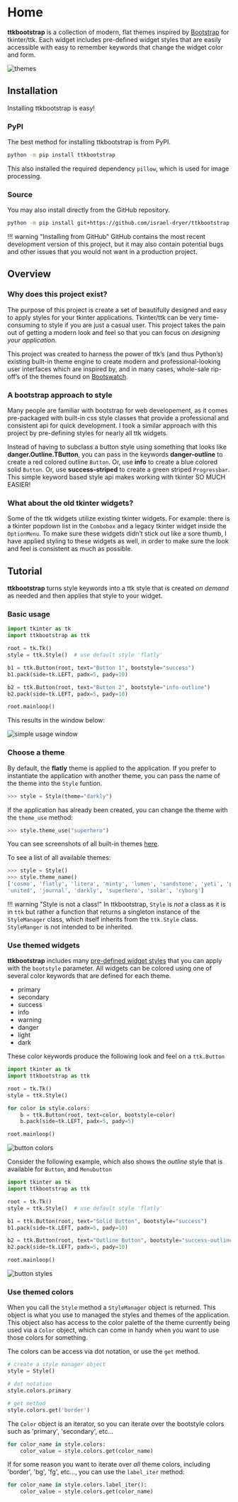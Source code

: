 # Home

**ttkbootstrap** is a collection of modern, flat themes inspired by 
[Bootstrap](https://getbootstrap.com/) for tkinter/ttk. Each widget 
includes pre-defined widget styles that are easily accessible with 
easy to remember keywords that change the widget color and form.

![themes](./assets/themes/themes.gif)

## Installation

Installing ttkbootstrap is easy!

### PyPI

The best method for installing ttkbootstrap is from PyPI. 

```bash
python -m pip install ttkbootstrap
```

This also installed the required dependency `pillow`, which is used for image
processing.

### Source

You may also install directly from the GitHub repository.

```bash
python -m pip install git+https://github.com/israel-dryer/ttkbootstrap
```

!!! warning "Installing from GitHub"
    GitHub contains the most recent development version of this project, but 
    it may also contain potential bugs and other issues that you would not want 
    in a production project.

## Overview

### Why does this project exist?

The purpose of this project is create a set of beautifully designed and easy to 
apply styles for your tkinter applications. Tkinter/ttk can be very time-consuming to 
style if you are just a casual user. This project takes the pain out of getting 
a modern look and feel so that you can focus on _designing your application_. 

This project was created to harness the power of ttk’s (and thus Python’s) 
existing built-in theme engine to create modern and professional-looking user 
interfaces which are inspired by, and in many cases, whole-sale rip-off’s of the 
themes found on [Bootswatch](https://bootswatch.com/). 

### A bootstrap approach to style

Many people are familiar with bootstrap for web developement, as it comes 
pre-packaged with built-in css style classes that provide a professional and 
consistent api for quick development. I took a similar approach with this 
project by pre-defining styles for nearly all ttk widgets. 

Instead of having to subclass a button style using something that looks like 
**danger.Outline.TButton**, you can pass in the keywords **danger-outline** 
to create a red colored outline `Button`. Or, use **info** to create a blue 
colored solid `Button`. Or, use **success-striped** to create a green striped 
`Progressbar`. This simple keyword  based style api makes working with tkinter 
SO MUCH EASIER! 

### What about the old tkinter widgets?

Some of the ttk widgets utilize existing tkinter widgets. For example: there is 
a tkinter popdown list in the `Combobox` and a legacy tkinter widget inside 
the `OptionMenu`. To make sure these widgets didn’t stick out like a sore 
thumb, I have applied styling to these widgets as well, in order to make sure
the look and feel is consistent as much as possible. 

## Tutorial

**ttkbootstrap** turns style keywords into a ttk style that is created 
_on demand_ as needed and then applies that style to your widget.

### Basic usage

```python
import tkinter as tk
import ttkbootstrap as ttk

root = tk.Tk()
style = ttk.Style()  # use default style 'flatly'

b1 = ttk.Button(root, text="Button 1", bootstyle="success")
b1.pack(side=tk.LEFT, padx=5, pady=10)

b2 = ttk.Button(root, text="Button 2", bootstyle="info-outline")
b2.pack(side=tk.LEFT, padx=5, pady=10)

root.mainloop()
```

This results in the window below:

![simple usage window](./assets/tutorial/simple-usage.png)

### Choose a theme

By default, the **flatly** theme is applied to the application. If you prefer
to instantiate the application with another theme, you can pass the name of the
theme into the `Style` funtion.

```python
>>> style = Style(theme="darkly")
```

If the application has already been created, you can change the theme with the 
`theme_use` method:

```python
>>> style.theme_use("superhero")
```

You can see screenshots of all built-in themes [here](themes.md).

To see a list of all available themes:

```python
>>> style = Style()
>>> style.theme_name()
['cosmo', 'flatly', 'litera', 'minty', 'lumen', 'sandstone', 'yeti', 'pulse', 
'united', 'journal', 'darkly', 'superhero', 'solar', 'cyborg']
```

!!! warning "Style is not a class!"
    In ttkbootstrap, `Style` is _not_ a class as it is in `ttk` but rather 
    a function that  returns a singleton instance of the `StyleManager` class, 
    which itself inherits from the `ttk.Style` class. `StyleManger` is not 
    intended to be inherited.

### Use themed widgets

**ttkbootstrap** includes many [pre-defined widget styles](styleguide.md) that you 
can apply with the `bootstyle` parameter. All widgets can be colored using one of 
several color keywords that are defined for each theme.

- primary
- secondary
- success
- info
- warning
- danger
- light
- dark

These color keywords produce the following look and feel on a `ttk.Button`

```python
import tkinter as tk
import ttkbootstrap as ttk

root = tk.Tk()
style = ttk.Style()

for color in style.colors:
    b = ttk.Button(root, text=color, bootstyle=color)
    b.pack(side=tk.LEFT, padx=5, pady=5)

root.mainloop()
```

![button colors](./assets/tutorial/button-colors.png)

Consider the following example, which also shows the _outline_ style that is 
available for `Button`, and `Menubutton`

```python
import tkinter as tk
import ttkbootstrap as ttk

root = tk.Tk()
style = ttk.Style()  # use default style 'flatly'

b1 = ttk.Button(root, text="Solid Button", bootstyle="success")
b1.pack(side=tk.LEFT, padx=5, pady=10)

b2 = ttk.Button(root, text="Outline Button", bootstyle="success-outline")
b2.pack(side=tk.LEFT, padx=5, pady=10)

root.mainloop()
```
![button styles](./assets/tutorial/solid-outline-button-styles.png)

### Use themed colors

When you call the `Style` method a `StyleManager` object is returned. This
object is what you use to managed the styles and themes of the application.
This object also has access to the color palette of the theme currently being
used via a `Color` object, which can come in handy when you want to use those 
colors for something.

The colors can be access via dot notation, or use the `get` method.

```python
# create a style manager object
style = Style()

# dot notation
style.colors.primary

# get method
style.colors.get('border')
```

The `Color` object is an iterator, so you can iterate over the bootstyle colors
such as 'primary', 'secondary', etc...

```python
for color_name in style.colors:
    color_value = style.colors.get(color_name)
```

If for some reason you want to iterate over _all_ theme colors, including
'border', 'bg', 'fg', etc..., you can use the `label_iter` method:

```python
for color_name in style.colors.label_iter():
    color_value = style.colors.get(color_name)
```
